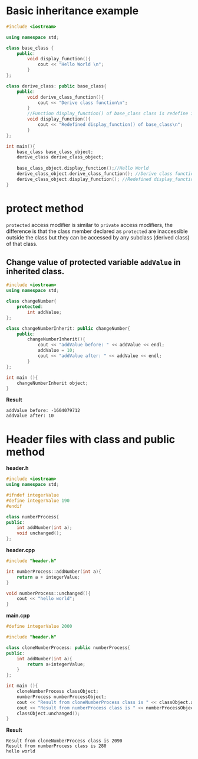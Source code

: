 # Basic inheritance example

```cpp
#include <iostream>

using namespace std;

class base_class {
	public:
		void display_function(){
			cout << "Hello World \n";
		}
};

class derive_class: public base_class{
	public:
		void derive_class_function(){
			cout << "Derive class function\n";
		}
		//Function display_function() of base_class class is redefine in derive_class class
		void display_function(){
			cout << "Redefined display_function() of base_class\n";
		}
};

int main(){
	base_class base_class_object;
	derive_class derive_class_object;
	
	base_class_object.display_function();//Hello World
	derive_class_object.derive_class_function(); //Derive class function
	derive_class_object.display_function(); //Redefined display_function() of base_class
}
```
	
# protect method

``protected`` access modifier is similar to ``private`` access modifiers, the difference is that the class member declared as ``protected`` are inaccessible outside the class but they can be accessed by any subclass (derived class) of that class.

## Change value of protected variable ``addValue`` in inherited class.

```cpp
#include <iostream>
using namespace std;

class changeNumber{
	protected: 
		int addValue;
};

class changeNumberInherit: public changeNumber{
    public:
		changeNumberInherit(){
            cout << "addValue before: " << addValue << endl;
            addValue = 10;
            cout << "addValue after: " << addValue << endl;
		}
};

int main (){
	changeNumberInherit object;
}
```

**Result**

```
addValue before: -1604079712
addValue after: 10
```

# Header files with class and public method

**header.h**

```cpp
#include <iostream>
using namespace std;

#ifndef integerValue
#define integerValue 190
#endif

class numberProcess{
public:
	int addNumber(int a);
	void unchanged();
};
```

**header.cpp**

```cpp
#include "header.h"

int numberProcess::addNumber(int a){
	return a + integerValue;
}

void numberProcess::unchanged(){
	cout << "hello world";
}
```

**main.cpp**

```cpp
#define integerValue 2000

#include "header.h"

class cloneNumberProcess: public numberProcess{
public:
	int addNumber(int a){
		return a+integerValue;
	}
};

int main (){
	cloneNumberProcess classObject;
	numberProcess numberProcessObject;
 	cout << "Result from cloneNumberProcess class is " << classObject.addNumber(90) << endl;
 	cout << "Result from numberProcess class is " << numberProcessObject.addNumber(90) << endl;
 	classObject.unchanged();
}
```
**Result**
```
Result from cloneNumberProcess class is 2090
Result from numberProcess class is 280
hello world
```
